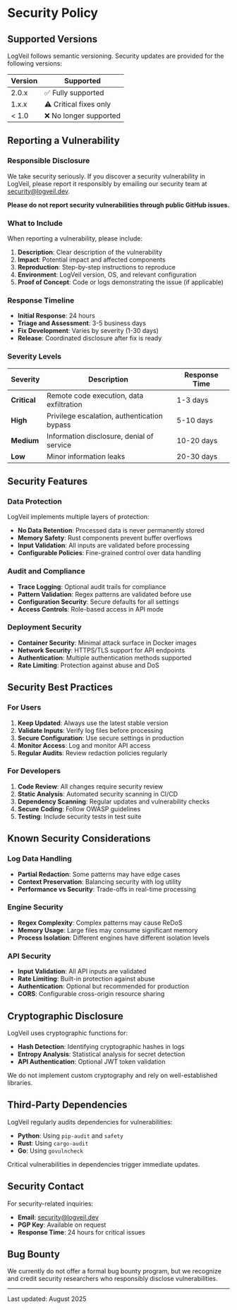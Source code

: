 # Security Policy

## Supported Versions

LogVeil follows semantic versioning. Security updates are provided for the following versions:

| Version | Supported          |
| ------- | ------------------ |
| 2.0.x   | ✅ Fully supported |
| 1.x.x   | ⚠️ Critical fixes only |
| < 1.0   | ❌ No longer supported |

## Reporting a Vulnerability

### Responsible Disclosure

We take security seriously. If you discover a security vulnerability in LogVeil, please report it responsibly by emailing our security team at [security@logveil.dev](mailto:security@logveil.dev).

**Please do not report security vulnerabilities through public GitHub issues.**

### What to Include

When reporting a vulnerability, please include:

1. **Description**: Clear description of the vulnerability
2. **Impact**: Potential impact and affected components
3. **Reproduction**: Step-by-step instructions to reproduce
4. **Environment**: LogVeil version, OS, and relevant configuration
5. **Proof of Concept**: Code or logs demonstrating the issue (if applicable)

### Response Timeline

- **Initial Response**: 24 hours
- **Triage and Assessment**: 3-5 business days
- **Fix Development**: Varies by severity (1-30 days)
- **Release**: Coordinated disclosure after fix is ready

### Severity Levels

| Severity | Description | Response Time |
|----------|-------------|---------------|
| **Critical** | Remote code execution, data exfiltration | 1-3 days |
| **High** | Privilege escalation, authentication bypass | 5-10 days |
| **Medium** | Information disclosure, denial of service | 10-20 days |
| **Low** | Minor information leaks | 20-30 days |

## Security Features

### Data Protection

LogVeil implements multiple layers of protection:

- **No Data Retention**: Processed data is never permanently stored
- **Memory Safety**: Rust components prevent buffer overflows
- **Input Validation**: All inputs are validated before processing
- **Configurable Policies**: Fine-grained control over data handling

### Audit and Compliance

- **Trace Logging**: Optional audit trails for compliance
- **Pattern Validation**: Regex patterns are validated before use
- **Configuration Security**: Secure defaults for all settings
- **Access Controls**: Role-based access in API mode

### Deployment Security

- **Container Security**: Minimal attack surface in Docker images
- **Network Security**: HTTPS/TLS support for API endpoints
- **Authentication**: Multiple authentication methods supported
- **Rate Limiting**: Protection against abuse and DoS

## Security Best Practices

### For Users

1. **Keep Updated**: Always use the latest stable version
2. **Validate Inputs**: Verify log files before processing
3. **Secure Configuration**: Use secure settings in production
4. **Monitor Access**: Log and monitor API access
5. **Regular Audits**: Review redaction policies regularly

### For Developers

1. **Code Review**: All changes require security review
2. **Static Analysis**: Automated security scanning in CI/CD
3. **Dependency Scanning**: Regular updates and vulnerability checks
4. **Secure Coding**: Follow OWASP guidelines
5. **Testing**: Include security tests in test suite

## Known Security Considerations

### Log Data Handling

- **Partial Redaction**: Some patterns may have edge cases
- **Context Preservation**: Balancing security with log utility
- **Performance vs Security**: Trade-offs in real-time processing

### Engine Security

- **Regex Complexity**: Complex patterns may cause ReDoS
- **Memory Usage**: Large files may consume significant memory
- **Process Isolation**: Different engines have different isolation levels

### API Security

- **Input Validation**: All API inputs are validated
- **Rate Limiting**: Built-in protection against abuse
- **Authentication**: Optional but recommended for production
- **CORS**: Configurable cross-origin resource sharing

## Cryptographic Disclosure

LogVeil uses cryptographic functions for:

- **Hash Detection**: Identifying cryptographic hashes in logs
- **Entropy Analysis**: Statistical analysis for secret detection
- **API Authentication**: Optional JWT token validation

We do not implement custom cryptography and rely on well-established libraries.

## Third-Party Dependencies

LogVeil regularly audits dependencies for vulnerabilities:

- **Python**: Using `pip-audit` and `safety`
- **Rust**: Using `cargo-audit`
- **Go**: Using `govulncheck`

Critical vulnerabilities in dependencies trigger immediate updates.

## Security Contact

For security-related inquiries:

- **Email**: [security@logveil.dev](mailto:security@logveil.dev)
- **PGP Key**: Available on request
- **Response Time**: 24 hours for critical issues

## Bug Bounty

We currently do not offer a formal bug bounty program, but we recognize and credit security researchers who responsibly disclose vulnerabilities.

---

Last updated: August 2025
